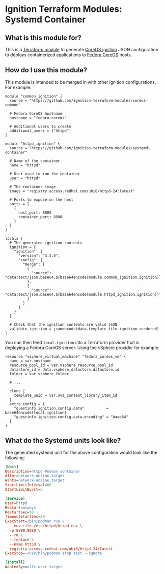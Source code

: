 # Ignition Terraform Modules: Systemd Container

## What is this module for?

This is a [Terraform module](https://www.terraform.io/language/modules) to generate [CoreOS ignition](https://coreos.github.io/ignition/) JSON configuration to deploys containerized applications to [Fedora CoreOS](https://getfedora.org/en/coreos?stream=stable) hosts. 


## How do I use this module?

This module is intended to be merged in with other ignition configurations. For example:

```hcl
module "common_ignition" {
  source = "https://github.com/ignition-terraform-modules/coreos-common"

  # Fedora CoreOS hostname
  hostname = "fedora-coreos"
  
  # Additional users to create
  additional_users = ["httpd"]
}

module "httpd_ignition" {
  source = "https://github.com/ignition-terraform-modules/systemd-container"

  # Name of the container
  name = "httpd"
  
  # User used to run the container
  user = "httpd"
  
  # The container image
  image = "registry.access.redhat.com/ubi8/httpd-24:latest"

  # Ports to expose on the host 
  ports = [
    {
      host_port: 8080
      container_port: 8080
    }
  ]
}

locals {
  # The generated ignition contents
  ignition = {
    "ignition": {
      "version": "3.3.0",
      "config": {
        "merge": [
          {
            "source": "data:text/json;base64,${base64encode(module.common_ignition.ignition)}"
          },
          {
            "source": "data:text/json;base64,${base64encode(module.httpd_ignition.ignition)}"
          }
        ]
      }
    }
  }

  # Check that the ignition contents are valid JSON
  validate_ignition = jsondecode(data.template_file.ignition.rendered)
}
```

You can then feed ```local.ignition``` into a Terraform provider that is deploying a Fedora CoreOS server. Using the vSphere provider for example:

```hcl
resource "vsphere_virtual_machine" "fedora_coreos_vm" {
  name = var.hostname
  resource_pool_id = var.vsphere_resource_pool_id
  datastore_id = data.vsphere_datastore.datastore.id
  folder = var.vsphere_folder
  
  # ...
  
  clone {
    template_uuid = var.ova_content_library_item_id
  }
  extra_config = {
    "guestinfo.ignition.config.data"          = base64encode(local.ignition)
    "guestinfo.ignition.config.data.encoding" = "base64"
  }
}
```

## What do the Systemd units look like?

The generated systemd unit for the above configuration would look like the following: 

```ini
[Unit]
Description=httpd Podman container
After=network-online.target
Wants=network-online.target
StartLimitInterval=60
StartLimitBurst=5

[Service]
User=httpd
Restart=always
RestartSec=30
TimeoutStartSec=20
ExecStart=/bin/podman run \
  --env-file /etc/httpd/httpd.env \
  -p 8080:8080 \
  --rm \
  --replace \
  --name httpd \
  registry.access.redhat.com/ubi8/httpd-24:latest
ExecStop=-/usr/bin/podman stop test --ignore

[Install]
WantedBy=multi-user.target
```